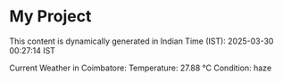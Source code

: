 # My Project

This content is dynamically generated in Indian Time (IST): 2025-03-30 00:27:14 IST


Current Weather in Coimbatore:
Temperature: 27.88 °C
Condition: haze
